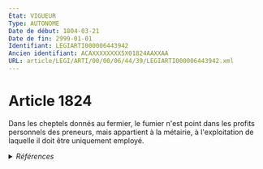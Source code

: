 ```yaml
---
État: VIGUEUR
Type: AUTONOME
Date de début: 1804-03-21
Date de fin: 2999-01-01
Identifiant: LEGIARTI000006443942
Ancien identifiant: ACAXXXXXXXX5X01824AAXXAA
URL: article/LEGI/ARTI/00/00/06/44/39/LEGIARTI000006443942.xml
---
```


<h1>Article 1824</h1>

Dans les cheptels donnés au fermier, le fumier n'est point dans les profits
personnels des preneurs, mais appartient à la métairie, à l'exploitation de
laquelle il doit être uniquement employé.


<details>
  <summary><em>Références</em></summary>

  <h2>Références faites par l'article</h2>
  
  <ul>
    <li>
      CODIFICATION source Loi 1804-03-07
    </li>
    <li>
      CREATION source Loi 1804-03-07 promulguée le 17 mars 1804
    </li>
  </ul>
</details>
